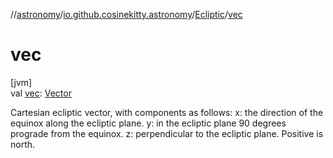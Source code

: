 //[astronomy](../../../index.md)/[io.github.cosinekitty.astronomy](../index.md)/[Ecliptic](index.md)/[vec](vec.md)

# vec

[jvm]\
val [vec](vec.md): [Vector](../-vector/index.md)

Cartesian ecliptic vector, with components as follows: x: the direction of the equinox along the ecliptic plane. y: in the ecliptic plane 90 degrees prograde from the equinox. z: perpendicular to the ecliptic plane. Positive is north.
